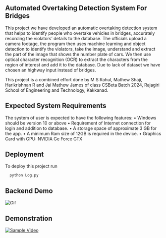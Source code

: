 ## **Automated Overtaking Detection System For Bridges**

This project we have developed an automatic overtaking detection system that helps to
identify people who overtake vehicles in bridges, accurately recording the violators’ details
to the database. The officials upload a camera footage, the program then uses machine
learning and object detection to identify the violators, take the image, understand and
extract the part of the image that shows the number plate of cars. We then use optical
character recognition (OCR) to extract the characters from the region of interest and add
it to the database.
Due to lack of dataset we have chosen an highway input instead of bridges.

This project is a combined effort done by M S Rahul, Mathew Shaji, Harikrishnan R and Jai Mathew James of class CSBeta Batch 2024, Rajagiri School of Engineering and Technology, Kakkanad.

## Expected System Requirements

The system of user is expected to have the following features:
• Windows should be version 10 or above
• Requirement of Internet connection for login and addition to database.
• A storage space of approximate 3 GB for the app.
• A minimum Ram size of 12GB is required in the device.
• Graphics Card with GPU: NVIDIA Ge Force GTX

## Deployment

To deploy this project run

```bash
  python Log.py
```
## Backend Demo

![Gif](https://github.com/Rahul6111/RSET2020-24-S6/assets/95371610/fec61cf9-e077-4327-84c0-8f49ec8e556c)

## Demonstration

[![Sample Video](https://img.youtube.com/vi/8ecjzT61FY8/0.jpg)](https://youtu.be/8ecjzT61FY8)







